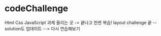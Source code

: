# codeChallenge

Html Css JavaScript 
과제 올리는 곳 -> 끝나고 한번 복습!
layout challenge 끝
-- solution도 업데이트 --> 다시 연습해보기

